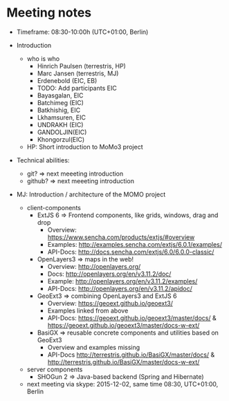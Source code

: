 # Meeting notes

- Timeframe: 08:30-10:00h (UTC+01:00, Berlin)
- Introduction
  - who is who
    - Hinrich Paulsen (terrestris, HP)
    - Marc Jansen (terrestris, MJ)
    - Erdenebold (EIC, EB)
    - TODO: Add participants EIC
    - Bayasgalan, EIC
    - Batchimeg (EIC)
    - Batkhishig, EIC
    - Lkhamsuren, EIC
    - UNDRAKH (EIC)
    - GANDOLJIN(EIC)
    - Khongorzul(EIC)
  - HP: Short introduction to MoMo3 project

- Technical abilities:
  - git? => next meeeting introduction
  - github? => next meeeting introduction

- MJ: Introduction / architecture of the MOMO project
  - client-components
    - ExtJS 6 => Frontend components, like grids, windows, drag and drop
      - Overview: https://www.sencha.com/products/extjs/#overview
      - Examples: http://examples.sencha.com/extjs/6.0.1/examples/
      - API-Docs: http://docs.sencha.com/extjs/6.0/6.0.0-classic/
    - OpenLayers3 => maps in the web!
      - Overview: http://openlayers.org/
      - Docs: http://openlayers.org/en/v3.11.2/doc/
      - Example: http://openlayers.org/en/v3.11.2/examples/
      - API-Docs: http://openlayers.org/en/v3.11.2/apidoc/
    - GeoExt3 => combining OpenLayers3 and ExtJS 6
      - Overview: https://geoext.github.io/geoext3/
      - Examples linked from above
      - API-Docs: https://geoext.github.io/geoext3/master/docs/ & https://geoext.github.io/geoext3/master/docs-w-ext/
    - BasiGX => reusable concrete components and utilities based on GeoExt3
      - Overview and examples missing
      - API-Docs http://terrestris.github.io/BasiGX/master/docs/ & http://terrestris.github.io/BasiGX/master/docs-w-ext/
  - server components
    - SHOGun 2 => Java-based backend (Spring and Hibernate)
  - next meeting via skype: 2015-12-02, same time 08:30, UTC+01:00, Berlin
